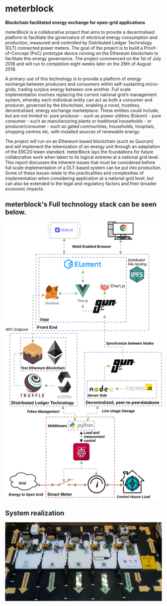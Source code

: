 # meterblock
**Blockchain facilitated energy exchange for open-grid applications**

meterBlock is a collaborative project that aims to provide a decentralised platform to facilitate the
governance of electrical energy consumption and production, measured and controlled by
Distributed Ledger Technology (DLT) connected power meters. The goal of the project is to build
a Proof-of-Concept (PoC) prototype device running on the Ethereum blockchain to facilitate this
energy governance. The project commenced on the 1st of July 2018 and will run to completion
eight weeks later on the 26th of August 2018.

A primary use of this technology is to provide a platform of energy exchange between producers
and consumers within self-sustaining micro-grids, trading surplus energy between one another.
Full scale implementation involves replacing the current national grid’s management system,
whereby each individual entity can act as both a consumer and producer, governed by the
blockchain, enabling a novel, trustless, decentralised, energy exchange marketplace. These
entities could include, but are not limited to: pure producer - such as power utilities (Eskom) - pure
consumer - such as manufacturing plants or traditional households - or producer/consumer - such
as gated communities, households, hospitals, shopping centres etc. with installed sources of
renewable energy.

The project will run on an Ethereum based blockchain (such as Quorum) and will implement the
tokenization of an energy unit through an adaptation of the ERC20 token standard.
meterBlock lays the foundations for future collaborative work when taken to its logical extreme at
a national grid level. This report discusses the inherent issues that must be considered before full
scale implementation of a DLT-based system can be put into production. Some of these issues
relate to the practicalities and complexities of implementation when considering application at a
national grid level, but can also be extended to the legal and regulatory factors and their broader
economic impacts.

## meterblock's Full technology stack can be seen below.

<p align="center">
  <img src="https://github.com/SoIidarity/meterblock/blob/master/Images/Systemarchitecture-SystemOverview.png?raw=true" alt="Sublime's custom image"/>
</p>

## System realization 
<p align="center">
  <img src="https://raw.githubusercontent.com/SoIidarity/meterblock/master/Images/Testing%20Setup.jpg" alt="implementation"/>
</p>
